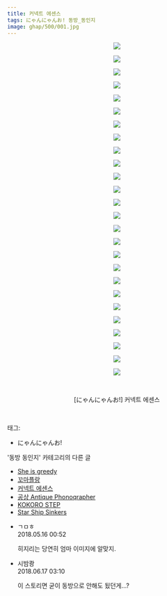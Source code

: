 ```yaml
---
title: 커넥트 에센스
tags: にゃんにゃんお! 동방_동인지
image: ghap/500/001.jpg
---
```

<div class="article">
<p style="text-align: center; clear: none; float: none;"><img src="{{ site.nasurl }}/ghap/500/001.jpg"/></p>
<p style="text-align: center; clear: none; float: none;"><img src="{{ site.nasurl }}/ghap/500/002.jpg"/></p>
<p style="text-align: center; clear: none; float: none;"><img src="{{ site.nasurl }}/ghap/500/003.jpg"/></p>
<p style="text-align: center; clear: none; float: none;"><img src="{{ site.nasurl }}/ghap/500/004.jpg"/></p>
<p style="text-align: center; clear: none; float: none;"><img src="{{ site.nasurl }}/ghap/500/005.jpg"/></p>
<p style="text-align: center; clear: none; float: none;"><img src="{{ site.nasurl }}/ghap/500/006.jpg"/></p>
<p style="text-align: center; clear: none; float: none;"><img src="{{ site.nasurl }}/ghap/500/007.jpg"/></p>
<p style="text-align: center; clear: none; float: none;"><img src="{{ site.nasurl }}/ghap/500/008.jpg"/></p>
<p style="text-align: center; clear: none; float: none;"><img src="{{ site.nasurl }}/ghap/500/009.jpg"/></p>
<p style="text-align: center; clear: none; float: none;"><img src="{{ site.nasurl }}/ghap/500/010.jpg"/></p>
<p style="text-align: center; clear: none; float: none;"><img src="{{ site.nasurl }}/ghap/500/011.jpg"/></p>
<p style="text-align: center; clear: none; float: none;"><img src="{{ site.nasurl }}/ghap/500/012.jpg"/></p>
<p style="text-align: center; clear: none; float: none;"><img src="{{ site.nasurl }}/ghap/500/013.jpg"/></p>
<p style="text-align: center; clear: none; float: none;"><img src="{{ site.nasurl }}/ghap/500/014.jpg"/></p>
<p style="text-align: center; clear: none; float: none;"><img src="{{ site.nasurl }}/ghap/500/015.jpg"/></p>
<p style="text-align: center; clear: none; float: none;"><img src="{{ site.nasurl }}/ghap/500/016.jpg"/></p>
<p style="text-align: center; clear: none; float: none;"><img src="{{ site.nasurl }}/ghap/500/017.jpg"/></p>
<p style="text-align: center; clear: none; float: none;"><img src="{{ site.nasurl }}/ghap/500/018.jpg"/></p>
<p style="text-align: center; clear: none; float: none;"><img src="{{ site.nasurl }}/ghap/500/019.jpg"/></p>
<p style="text-align: center; clear: none; float: none;"><img src="{{ site.nasurl }}/ghap/500/020.jpg"/></p>
<p style="text-align: center; clear: none; float: none;"><img src="{{ site.nasurl }}/ghap/500/021.jpg"/></p>
<p style="text-align: center; clear: none; float: none;"><img src="{{ site.nasurl }}/ghap/500/022.jpg"/></p>
<p style="text-align: center; clear: none; float: none;"><img src="{{ site.nasurl }}/ghap/500/023.jpg"/></p>
<p style="text-align: center; clear: none; float: none;"><img src="{{ site.nasurl }}/ghap/500/024.jpg"/></p>
<p style="text-align: center; clear: none; float: none;"><img src="{{ site.nasurl }}/ghap/500/025.jpg"/></p>
<p style="text-align: center; clear: none; float: none;"><img src="{{ site.nasurl }}/ghap/500/026.jpg"/></p>
<p style="text-align: center; clear: none; float: none;"><br/></p>
<p style="text-align: center; clear: none; float: none;">[にゃんにゃんお!] 커넥트 에센스</p>
<p><br/></p>
</div><div class="tagTrail">
<p>태그: </p>
<ul>
<li>にゃんにゃんお!</li>
</ul>
</div><div class="another">
<p>'동방 동인지' 카테고리의 다른 글</p>
<ul>
<li><a href="/2016-06-22-ghap_502">She is greedy</a></li>
<li><a href="/2016-06-22-ghap_501">꼬마플랑</a></li>
<li><a href="/2016-06-22-ghap_500">커넥트 에센스</a></li>
<li><a href="/2016-06-22-ghap_499">공상 Antique Phonoqrapher</a></li>
<li><a href="/2016-06-22-ghap_498">KOKORO STEP</a></li>
<li><a href="/2016-06-22-ghap_497">Star Ship Sinkers</a></li>
</ul>
</div><div class="cb_module cb_fluid">
<div class="cb_wrt cb_profile">
<div class="comment">
<ul>
<li class="cb_thumb_off" id="comment15256917">
<div class="cb_comment_area">
<div class="cb_info_area">
<div class="cb_section">
<span class="cb_nick_name">ㄱㅁㅎ</span>
</div>
<div class="cb_section">
<span class="cb_date">2018.05.16 00:52 </span>
</div>
</div>
<div class="cb_dsc_comment">
<p class="cb_dsc">
											히지리는 당연히 엄마 이미지에 알맞지.
										</p>
</div>
</div></li>
<li class="cb_thumb_off" id="comment15271718">
<div class="cb_comment_area">
<div class="cb_info_area">
<div class="cb_section">
<span class="cb_nick_name">시밤쾅</span>
</div>
<div class="cb_section">
<span class="cb_date">2018.06.17 03:10 </span>
</div>
</div>
<div class="cb_dsc_comment">
<p class="cb_dsc">
											이 스토리면 굳이 동방으로 안해도 됬던게...?
										</p>
</div>
</div></li>
</ul>
</div>
</div><!-- commentList close -->
</div>